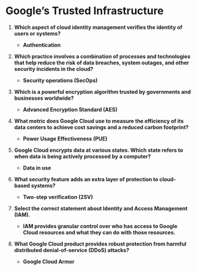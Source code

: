 # Google’s Trusted Infrastructure

1. **Which aspect of cloud identity management verifies the identity of users or systems?**

   - **Authentication**

2. **Which practice involves a combination of processes and technologies that help reduce the risk of data breaches, system outages, and other security incidents in the cloud?**

   - **Security operations (SecOps)**

3. **Which is a powerful encryption algorithm trusted by governments and businesses worldwide?**

   - **Advanced Encryption Standard (AES)**

4. **What metric does Google Cloud use to measure the efficiency of its data centers to achieve cost savings and a reduced carbon footprint?**

   - **Power Usage Effectiveness (PUE)**

5. **Google Cloud encrypts data at various states. Which state refers to when data is being actively processed by a computer?**

   - **Data in use**

6. **What security feature adds an extra layer of protection to cloud-based systems?**

   - **Two-step verification (2SV)**

7. **Select the correct statement about Identity and Access Management (IAM).**

   - **IAM provides granular control over who has access to Google Cloud resources and what they can do with those resources.**

8. **What Google Cloud product provides robust protection from harmful distributed denial-of-service (DDoS) attacks?**

   - **Google Cloud Armor**

